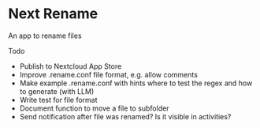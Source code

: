 # Next Rename

An app to rename files

Todo

- Publish to Nextcloud App Store
- Improve .rename.conf file format, e.g. allow comments
- Make example .rename.conf with hints where to test the regex and how to generate (with LLM)
- Write test for file format
- Document function to move a file to subfolder
- Send notification after file was renamed? Is it visible in activities?